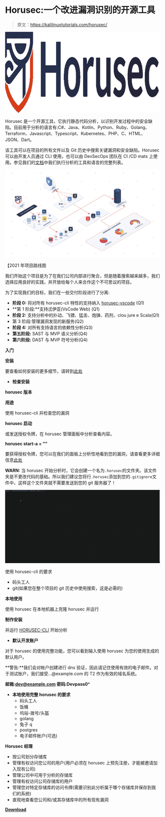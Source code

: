 # Horusec:一个改进漏洞识别的开源工具

> 原文：<https://kalilinuxtutorials.com/horusec/>

[![Horusec : An Open Source Tool That Improves Identification Of Vulnerabilities](img/59446e9cc7b617af824336cc341e85d5.png "Horusec : An Open Source Tool That Improves Identification Of Vulnerabilities")](https://1.bp.blogspot.com/-yF0HEMq2od0/YD6QPy-0ItI/AAAAAAAAIbU/QmYLvUJW_KkFQ-7gdvASp0JQxwUSUBC_ACLcBGAsYHQ/s728/horusec_logo%25281%2529.png)

Horusec 是一个开源工具，它执行静态代码分析，以识别开发过程中的安全缺陷。目前用于分析的语言有:C#、Java、Kotlin、Python、Ruby、Golang、Terraform、Javascript、Typescript、Kubernetes、PHP、C、HTML、JSON、Dart。

该工具可以在项目的所有文件以及 Git 历史中搜索关键漏洞和安全缺陷。Horusec 可以由开发人员通过 CLI 使用，也可以由 DevSecOps 团队在 CI /CD mats 上使用。参见我们的[文档](https://horusec.io/docs)中我们执行分析的工具和语言的完整列表。

![](img/1958e1bdd7d6be71dc754e8ded8dc448.png)

【2021 年项目路线图

我们开始这个项目是为了在我们公司内部进行聚合，但是随着搜索越来越多，我们选择应用良好的实践，并开放给每个人来合作这个不可思议的项目。

为了实现我们的目标，我们在一些交付阶段进行了分离:

*   **阶段 0:** 将对所有 horusec-cli 特性的支持纳入 [horusec-vscode](https://github.com/ZupIT/horusec-vscode-plugin) (Q1)
*   **第 1 阶段:**支持忒伊亚(VsCode Web) (Q1)
*   **阶段 2:** 支持分析中的扑动、飞镖、猛击、炮弹、药剂、clou jure e Scala(Q1)
*   第 3 阶段:管理漏洞发现的新服务(Q2)
*   **阶段 4:** 对所有支持语言的依赖性分析(Q3)
*   **第五阶段:** SAST 与 MVP 语义分析(Q4)
*   **第六阶段:** DAST 与 MVP 符号分析(Q4)

**入门**

**安装**

要查看如何安装的更多细节，请转到[此处](https://github.com/ZupIT/horusec/blob/master/horusec-cli#installing)

*   **检查安装**

**horusec 版本**

**用途**

使用 horusec-cli 并检查您的漏洞

**horusec 启动**

或发送授权令牌，在 horusec 管理面板中分析查看内容。

**horusec start-a = "<YOUR _ TOKEN _ AUTHORIZATION>"**

要获得授权令牌，您可以在我们的面板上分析性地看到您的漏洞，请查看更多详细信息[此处](https://github.com/ZupIT/horusec/blob/master/horusec-cli#authorization)

**WARN:** 当 horusec 开始分析时，它会创建一个名为`.horusec`的文件夹。该文件夹是不更改代码的基础。所以我们建议您将行`.horusec`添加到您的`.gitignore`文件中，这样这个文件夹就不需要发送到您的 git 服务器了！

![](img/046e7e23f6e3b49e7d1911b9e8e7c326.png)

使用 horusec-cli 的要求

*   码头工人
*   git(如果您在整个项目的 git 历史中使用搜索，这是必需的)

**本地使用**

使用 horusec 在本地机器上克隆 horusec 并运行

**制作安装**

并运行 [HORUSEC-CLI](https://github.com/ZupIT/horusec/blob/master/horusec-cli#horusec-cli) 开始分析

*   **默认开发账户**

对于 horusec 的使用完整功能，您可以看到输入使用 horusec 为您的使用生成的默认用户。

**警告:**我们会对帐户创建进行 dns 验证，因此请记住使用有效的电子邮件。对于测试账户，我们接受…@example.com 的 T2 作为有效的域名系统。

**邮箱:dev@example.com
密码:Devpass0***

*   **本地使用完整 horusec 的要求**
    *   码头工人
    *   饭桶
    *   坞站-拨号/头盔
    *   golang
    *   兔子 q
    *   postgres
    *   电子邮件帐户(可选)

**Horusec 经理**

*   按公司划分存储库
*   管理有权访问您公司的用户(用户必须在 horusec 上预先注册，才能被邀请加入现有公司)
*   管理公司中可用于分析的存储库
*   管理有权访问公司存储库的用户
*   管理您对特定存储库的访问令牌(需要识别此分析属于哪个存储库并保存到我们的系统)
*   直观地查看您公司和/或其存储库中的所有现有漏洞

[**Download**](https://github.com/ZupIT/horusec)